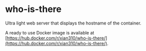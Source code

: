 # who-is-there

Ultra light web server that displays the hostname of the container.

A ready to use Docker image is available at [https://hub.docker.com/r/xian310/who-is-there/](https://hub.docker.com/r/xian310/who-is-there/).
